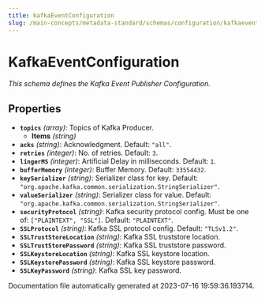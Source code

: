 ```yaml
---
title: kafkaEventConfiguration
slug: /main-concepts/metadata-standard/schemas/configuration/kafkaeventconfiguration
---
```


# KafkaEventConfiguration

*This schema defines the Kafka Event Publisher Configuration.*

## Properties

- **`topics`** *(array)*: Topics of Kafka Producer.
  - **Items** *(string)*
- **`acks`** *(string)*: Acknowledgment. Default: `"all"`.
- **`retries`** *(integer)*: No. of retries. Default: `3`.
- **`lingerMS`** *(integer)*: Artificial Delay in milliseconds. Default: `1`.
- **`bufferMemory`** *(integer)*: Buffer Memory. Default: `33554432`.
- **`keySerializer`** *(string)*: Serializer class for key. Default: `"org.apache.kafka.common.serialization.StringSerializer"`.
- **`valueSerializer`** *(string)*: Serializer class for value. Default: `"org.apache.kafka.common.serialization.StringSerializer"`.
- **`securityProtocol`** *(string)*: Kafka security protocol config. Must be one of: `["PLAINTEXT", "SSL"]`. Default: `"PLAINTEXT"`.
- **`SSLProtocol`** *(string)*: Kafka SSL protocol config. Default: `"TLSv1.2"`.
- **`SSLTrustStoreLocation`** *(string)*: Kafka SSL truststore location.
- **`SSLTrustStorePassword`** *(string)*: Kafka SSL truststore password.
- **`SSLKeystoreLocation`** *(string)*: Kafka SSL keystore location.
- **`SSLKeystorePassword`** *(string)*: Kafka SSL keystore password.
- **`SSLKeyPassword`** *(string)*: Kafka SSL key password.


Documentation file automatically generated at 2023-07-16 19:59:36.193714.
